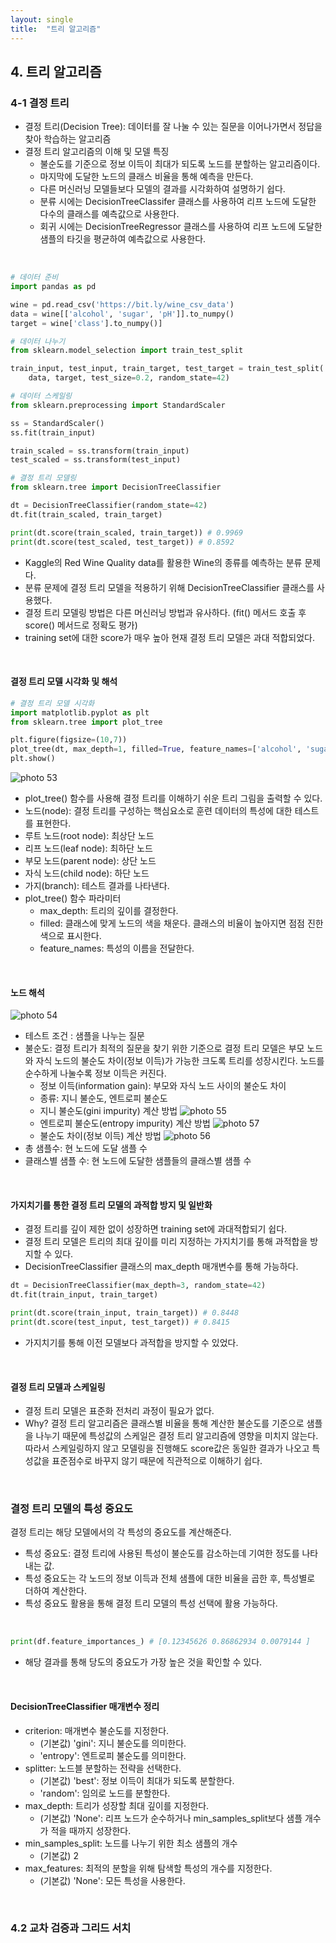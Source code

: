 ```yaml
---
layout: single
title:  "트리 알고리즘"
---
```


## 4. 트리 알고리즘
### 4-1 결정 트리
* 결정 트리(Decision Tree): 데이터를 잘 나눌 수 있는 질문을 이어나가면서 정답을 찾아 학습하는 알고리즘
* 결정 트리 알고리즘의 이해 및 모델 특징
  * 불순도를 기준으로 정보 이득이 최대가 되도록 노드를 분할하는 알고리즘이다.
  * 마지막에 도달한 노드의 클래스 비율을 통해 예측을 만든다.
  * 다른 머신러닝 모델들보다 모델의 결과를 시각화하여 설명하기 쉽다.
  * 분류 시에는 DecisionTreeClassifer 클래스를 사용하여 리프 노드에 도달한 다수의 클래스를 예측값으로 사용한다.
  * 회귀 시에는 DecisionTreeRegressor 클래스를 사용하여 리프 노드에 도달한 샘플의 타깃을 평균하여 예측값으로 사용한다.
<br>                    

```python
# 데이터 준비
import pandas as pd

wine = pd.read_csv('https://bit.ly/wine_csv_data')
data = wine[['alcohol', 'sugar', 'pH']].to_numpy() 
target = wine['class'].to_numpy()]

# 데이터 나누기
from sklearn.model_selection import train_test_split

train_input, test_input, train_target, test_target = train_test_split(
    data, target, test_size=0.2, random_state=42)

# 데이터 스케일링
from sklearn.preprocessing import StandardScaler

ss = StandardScaler()
ss.fit(train_input)

train_scaled = ss.transform(train_input)
test_scaled = ss.transform(test_input)

# 결정 트리 모델링
from sklearn.tree import DecisionTreeClassifier

dt = DecisionTreeClassifier(random_state=42)
dt.fit(train_scaled, train_target)

print(dt.score(train_scaled, train_target)) # 0.9969
print(dt.score(test_scaled, test_target)) # 0.8592
```
* Kaggle의 Red Wine Quality data를 활용한 Wine의 종류를 예측하는 분류 문제다.
* 분류 문제에 결정 트리 모델을 적용하기 위해 DecisionTreeClassifier 클래스를 사용했다.
* 결정 트리 모델링 방법은 다른 머신러닝 방법과 유사하다. (fit() 메서드 호출 후 score() 메서드로 정확도 평가)
* training set에 대한 score가 매우 높아 현재 결정 트리 모델은 과대 적합되었다.
<br>                  

#### 결정 트리 모델 시각화 및 해석
```python
# 결정 트리 모델 시각화
import matplotlib.pyplot as plt
from sklearn.tree import plot_tree

plt.figure(figsize=(10,7))
plot_tree(dt, max_depth=1, filled=True, feature_names=['alcohol', 'sugar', 'pH'])
plt.show()
```
![photo 53](/assets/img/blog/img53.png)                     
* plot_tree() 함수를 사용해 결정 트리를 이해하기 쉬운 트리 그림을 출력할 수 있다.
* 노드(node): 결정 트리를 구성하는 핵심요소로 훈련 데이터의 특성에 대한 테스트를 표현한다.
* 루트 노드(root node): 최상단 노드
* 리프 노드(leaf node): 최하단 노드
* 부모 노드(parent node): 상단 노드
* 자식 노드(child node): 하단 노드
* 가지(branch): 테스트 결과를 나타낸다.
* plot_tree() 함수 파라미터
  * max_depth: 트리의 깊이를 결정한다.
  * filled: 클래스에 맞게 노드의 색을 채운다. 클래스의 비율이 높아지면 점점 진한 색으로 표시한다.
  * feature_names: 특성의 이름을 전달한다.
<br>        

#### 노드 해석
![photo 54](/assets/img/blog/img54.png)                    
* 테스트 조건 : 샘플을 나누는 질문
* 불순도: 결정 트리가 최적의 질문을 찾기 위한 기준으로 결정 트리 모델은 부모 노드와 자식 노드의 불순도 차이(정보 이득)가 가능한 크도록 트리를 성장시킨다. 노드를 순수하게 나눌수록 정보 이득은 커진다.
  * 정보 이득(information gain): 부모와 자식 노드 사이의 불순도 차이
  * 종류: 지니 불순도, 엔트로피 불순도
  * 지니 불순도(gini impurity) 계산 방법
  ![photo 55](/assets/img/blog/img55.png)                                  
  * 엔트로피 불순도(entropy impurity) 계산 방법
  ![photo 57](/assets/img/blog/img57.png) 
  * 불순도 차이(정보 이득) 계산 방법
  ![photo 56](/assets/img/blog/img56.png)  
* 총 샘플수: 현 노드에 도달 샘플 수
* 클래스별 샘플 수: 현 노드에 도달한 샘플들의 클래스별 샘플 수
<br>              

#### 가지치기를 통한 결정 트리 모델의 과적합 방지 및 일반화
* 결정 트리를 깊이 제한 없이 성장하면 training set에 과대적합되기 쉽다.
* 결정 트리 모델은 트리의 최대 깊이를 미리 지정하는 가지치기를 통해 과적합을 방지할 수 있다.
* DecisionTreeClassifier 클래스의 max_depth 매개변수를 통해 가능하다.
```python
dt = DecisionTreeClassifier(max_depth=3, random_state=42)
dt.fit(train_input, train_target)

print(dt.score(train_input, train_target)) # 0.8448
print(dt.score(test_input, test_target)) # 0.8415
```
* 가지치기를 통해 이전 모델보다 과적합을 방지할 수 있었다.
<br>            

#### 결정 트리 모델과 스케일링
* 결정 트리 모델은 표준화 전처리 과정이 필요가 없다.
* Why? 결정 트리 알고리즘은 클래스별 비율을 통해 계산한 불순도를 기준으로 샘플을 나누기 때문에 특성값의 스케일은 결정 트리 알고리즘에 영향을 미치지 않는다. 따라서 스케일링하지 않고 모델링을 진행해도 score값은 동일한 결과가 나오고 특성값을 표준점수로 바꾸지 않기 때문에 직관적으로 이해하기 쉽다.
<br>                     
 
### 결정 트리 모델의 특성 중요도
결정 트리는 해당 모델에서의 각 특성의 중요도를 계산해준다.
* 특성 중요도: 결정 트리에 사용된 특성이 불순도를 감소하는데 기여한 정도를 나타내는 값.
* 특성 중요도는 각 노드의 정보 이득과 전체 샘플에 대한 비율을 곱한 후, 특성별로 더하여 계산한다.
* 특성 중요도 활용을 통해 결정 트리 모델의 특성 선택에 활용 가능하다.
<br>              

```python
print(df.feature_importances_) # [0.12345626 0.86862934 0.0079144 ]
```
* 해당 결과를 통해 당도의 중요도가 가장 높은 것을 확인할 수 있다.
<br>

#### DecisionTreeClassifier 매개변수 정리
* criterion: 매개변수 불순도를 지정한다.
  * (기본값) 'gini': 지니 불순도를 의미한다.
  * 'entropy': 엔트로피 불순도를 의미한다.
* splitter: 노드블 분할하는 전략을 선택한다.
  * (기본값) 'best': 정보 이득이 최대가 되도록 분할한다.
  * 'random': 임의로 노드를 분할한다.
* max_depth: 트리가 성장할 최대 깊이를 지정한다.
  * (기본값) 'None': 리프 노드가 순수하거나 min_samples_split보다 샘플 개수가 적을 때까지 성장한다.
* min_samples_split: 노드를 나누기 위한 최소 샘플의 개수
  * (기본값) 2
* max_features: 최적의 분할을 위해 탐색할 특성의 개수를 지정한다.
  * (기본값) 'None': 모든 특성을 사용한다.
<br>

### 4.2 교차 검증과 그리드 서치








































































